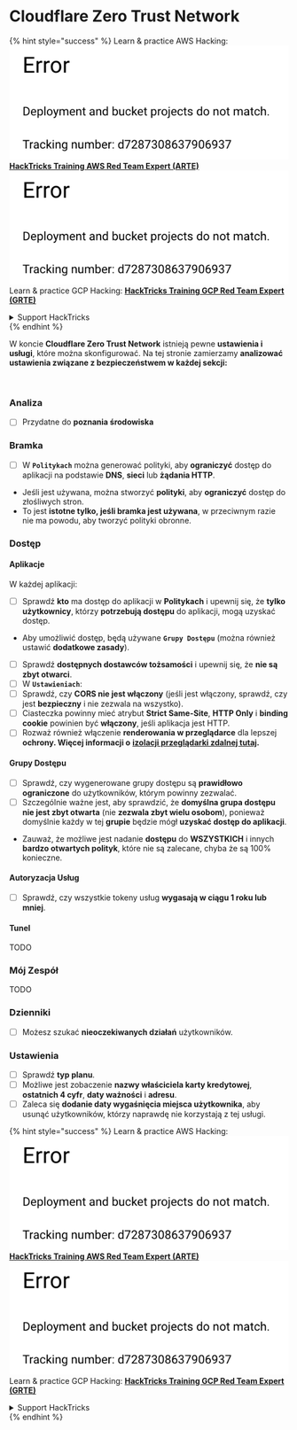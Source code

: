 # Cloudflare Zero Trust Network

{% hint style="success" %}
Learn & practice AWS Hacking:<img src="../../.gitbook/assets/image (1) (1).png" alt="" data-size="line">[**HackTricks Training AWS Red Team Expert (ARTE)**](https://training.hacktricks.xyz/courses/arte)<img src="../../.gitbook/assets/image (1) (1).png" alt="" data-size="line">\
Learn & practice GCP Hacking: <img src="../../.gitbook/assets/image (2).png" alt="" data-size="line">[**HackTricks Training GCP Red Team Expert (GRTE)**<img src="../../.gitbook/assets/image (2).png" alt="" data-size="line">](https://training.hacktricks.xyz/courses/grte)

<details>

<summary>Support HackTricks</summary>

* Check the [**subscription plans**](https://github.com/sponsors/carlospolop)!
* **Join the** 💬 [**Discord group**](https://discord.gg/hRep4RUj7f) or the [**telegram group**](https://t.me/peass) or **follow** us on **Twitter** 🐦 [**@hacktricks\_live**](https://twitter.com/hacktricks\_live)**.**
* **Share hacking tricks by submitting PRs to the** [**HackTricks**](https://github.com/carlospolop/hacktricks) and [**HackTricks Cloud**](https://github.com/carlospolop/hacktricks-cloud) github repos.

</details>
{% endhint %}

W koncie **Cloudflare Zero Trust Network** istnieją pewne **ustawienia i usługi**, które można skonfigurować. Na tej stronie zamierzamy **analizować ustawienia związane z bezpieczeństwem w każdej sekcji:**

<figure><img src="../../.gitbook/assets/image (206).png" alt=""><figcaption></figcaption></figure>

### Analiza

* [ ] Przydatne do **poznania środowiska**

### **Bramka**

* [ ] W **`Politykach`** można generować polityki, aby **ograniczyć** dostęp do aplikacji na podstawie **DNS**, **sieci** lub **żądania HTTP**.
* Jeśli jest używana, można stworzyć **polityki**, aby **ograniczyć** dostęp do złośliwych stron.
* To jest **istotne tylko, jeśli bramka jest używana**, w przeciwnym razie nie ma powodu, aby tworzyć polityki obronne.

### Dostęp

#### Aplikacje

W każdej aplikacji:

* [ ] Sprawdź **kto** ma dostęp do aplikacji w **Politykach** i upewnij się, że **tylko** **użytkownicy**, którzy **potrzebują dostępu** do aplikacji, mogą uzyskać dostęp.
* Aby umożliwić dostęp, będą używane **`Grupy Dostępu`** (można również ustawić **dodatkowe zasady**).
* [ ] Sprawdź **dostępnych dostawców tożsamości** i upewnij się, że **nie są zbyt otwarci**.
* [ ] W **`Ustawieniach`**:
* [ ] Sprawdź, czy **CORS nie jest włączony** (jeśli jest włączony, sprawdź, czy jest **bezpieczny** i nie zezwala na wszystko).
* [ ] Ciasteczka powinny mieć atrybut **Strict Same-Site**, **HTTP Only** i **binding cookie** powinien być **włączony**, jeśli aplikacja jest HTTP.
* [ ] Rozważ również włączenie **renderowania w przeglądarce** dla lepszej **ochrony. Więcej informacji o** [**izolacji przeglądarki zdalnej tutaj**](https://blog.cloudflare.com/cloudflare-and-remote-browser-isolation/)**.**

#### **Grupy Dostępu**

* [ ] Sprawdź, czy wygenerowane grupy dostępu są **prawidłowo ograniczone** do użytkowników, którym powinny zezwalać.
* [ ] Szczególnie ważne jest, aby sprawdzić, że **domyślna grupa dostępu nie jest zbyt otwarta** (nie **zezwala zbyt wielu osobom**), ponieważ domyślnie każdy w tej **grupie** będzie mógł **uzyskać dostęp do aplikacji**.
* Zauważ, że możliwe jest nadanie **dostępu** do **WSZYSTKICH** i innych **bardzo otwartych polityk**, które nie są zalecane, chyba że są 100% konieczne.

#### Autoryzacja Usług

* [ ] Sprawdź, czy wszystkie tokeny usług **wygasają w ciągu 1 roku lub mniej**.

#### Tunel

TODO

### Mój Zespół

TODO

### Dzienniki

* [ ] Możesz szukać **nieoczekiwanych działań** użytkowników.

### Ustawienia

* [ ] Sprawdź **typ planu**.
* [ ] Możliwe jest zobaczenie **nazwy właściciela karty kredytowej**, **ostatnich 4 cyfr**, **daty ważności** i **adresu**.
* [ ] Zaleca się **dodanie daty wygaśnięcia miejsca użytkownika**, aby usunąć użytkowników, którzy naprawdę nie korzystają z tej usługi.

{% hint style="success" %}
Learn & practice AWS Hacking:<img src="../../.gitbook/assets/image (1) (1).png" alt="" data-size="line">[**HackTricks Training AWS Red Team Expert (ARTE)**](https://training.hacktricks.xyz/courses/arte)<img src="../../.gitbook/assets/image (1) (1).png" alt="" data-size="line">\
Learn & practice GCP Hacking: <img src="../../.gitbook/assets/image (2).png" alt="" data-size="line">[**HackTricks Training GCP Red Team Expert (GRTE)**<img src="../../.gitbook/assets/image (2).png" alt="" data-size="line">](https://training.hacktricks.xyz/courses/grte)

<details>

<summary>Support HackTricks</summary>

* Check the [**subscription plans**](https://github.com/sponsors/carlospolop)!
* **Join the** 💬 [**Discord group**](https://discord.gg/hRep4RUj7f) or the [**telegram group**](https://t.me/peass) or **follow** us on **Twitter** 🐦 [**@hacktricks\_live**](https://twitter.com/hacktricks\_live)**.**
* **Share hacking tricks by submitting PRs to the** [**HackTricks**](https://github.com/carlospolop/hacktricks) and [**HackTricks Cloud**](https://github.com/carlospolop/hacktricks-cloud) github repos.

</details>
{% endhint %}
